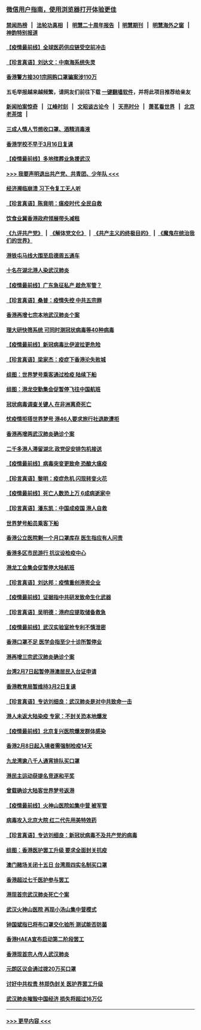 ### [微信用户指南，使用浏览器打开体验更佳](https://github.com/gfw-breaker/banned-news1/blob/master/indexes/wechat-guide.md?t=0)
#### [禁闻热榜](热点新闻.md?t=0)  &nbsp;&nbsp;|&nbsp;&nbsp; [法轮功真相](https://github.com/gfw-breaker/truth/blob/master/README.md?t=0) &nbsp;&nbsp;|&nbsp;&nbsp; [明慧二十周年报告](https://github.com/gfw-breaker/mh-reports/blob/master/README.md?t=0) &nbsp;&nbsp;|&nbsp;&nbsp;[明慧期刊](https://github.com/gfw-breaker/mh-qikan) &nbsp;&nbsp;|&nbsp;&nbsp; [明慧海外之窗](https://github.com/gfw-breaker/mh-news/blob/master/README.md?t=0) &nbsp;&nbsp;|&nbsp;&nbsp; [神韵特别报道](https://github.com/gfw-breaker/mh-news/blob/master/shenyun.md?t=0)
#### [【疫情最前线】全球医药供应链受空前冲击](../pages/nsc415/n11869614.md?t=02161002) 
#### [【珍言真语】刘达文：中南海系统失灵](../pages/nsc415/n11869465.md?t=02161002) 
#### [香港警方接301宗网购口罩骗案涉110万](../pages/nsc415/n11867572.md?t=02161002) 
#### 五毛举报越来越频繁，请网友们前往下载 [一键翻墙软件](https://github.com/gfw-breaker/ssr-accounts)，并将此项目推荐给亲友
#### [新闻拍案惊奇](https://github.com/gfw-breaker/banned-news1/blob/master/pages/link4.md) &nbsp;&nbsp;|&nbsp;&nbsp; [江峰时刻](https://github.com/gfw-breaker/banned-news1/blob/master/pages/link4.md) &nbsp;&nbsp;|&nbsp;&nbsp; [文昭谈古论今](https://github.com/gfw-breaker/banned-news1/blob/master/pages/link4.md) &nbsp;&nbsp;|&nbsp;&nbsp; [天亮时分](https://github.com/gfw-breaker/banned-news1/blob/master/pages/link4.md) &nbsp;&nbsp;|&nbsp;&nbsp; [萧茗看世界](https://github.com/gfw-breaker/banned-news1/blob/master/pages/link4.md) &nbsp;&nbsp;|&nbsp;&nbsp; [北京老茶馆](https://github.com/gfw-breaker/banned-news1/blob/master/pages/link4.md) &nbsp;&nbsp;|&nbsp;&nbsp; 
#### [三成人情人节想收口罩、酒精消毒液](../pages/nsc415/n11867523.md?t=02161002) 
#### [香港学校不早于3月16日复课](../pages/nsc415/n11867498.md?t=02161002) 
#### [【疫情最前线】多地殡葬业急援武汉](../pages/nsc415/n11866914.md?t=02161002) 
#### [>>> 我要声明退出共产党、共青团、少年队 <<<](https://github.com/begood0513/goodnews/blob/master/quit/letter.md) 
#### [经济濒临崩溃 习下令复工无人听](../pages/nsc415/n11867269.md?t=02161002) 
#### [【珍言真语】陈竟明：瘟疫时代 全民自救](../pages/nsc415/n11866765.md?t=02161002) 
#### [饮食业冀香港政府领展带头减租](../pages/nsc415/n11864876.md?t=02161002) 
#### [《九评共产党》](https://github.com/begood0513/9ping.md/blob/master/README.md) &nbsp;|&nbsp; [《解体党文化》](../../../../jtdwh.md/blob/master/README.md)  &nbsp;|&nbsp; [《共产主义的终极目的》](../../../../gczydzjmd.md/blob/master/README.md) &nbsp;|&nbsp; [《魔鬼在统治我们的世界》](../../../../mgztzwmdsj.md/blob/master/README.md) 
#### [港铁屯马线大围至启德周五通车](../pages/nsc415/n11864842.md?t=02161002) 
#### [十名在湖北港人染武汉肺炎](../pages/nsc415/n11864807.md?t=02161002) 
#### [【疫情最前线】广东急征私产 趁危军管？](../pages/nsc415/n11864205.md?t=02161002) 
#### [【珍言真语】桑普：疫情失控 中共五宗罪](../pages/nsc415/n11864157.md?t=02161002) 
#### [香港再增七宗本地武汉肺炎个案](../pages/nsc415/n11862405.md?t=02161002) 
#### [理大研快筛系统 可同时测冠状病毒等40种病毒](../pages/nsc415/n11862376.md?t=02161002) 
#### [【疫情最前线】新冠病毒比伊波拉更危险](../pages/nsc415/n11862199.md?t=02161002) 
#### [【珍言真语】梁家杰：疫症下香港沦失败城](../pages/nsc415/n11861588.md?t=02161002) 
#### [组图：世界梦号乘客通过检疫 陆续下船](../pages/nsc415/n11858302.md?t=02161002) 
#### [组图：港龙空勤集会促暂停飞往中国航班](../pages/nsc415/n11858190.md?t=02161002) 
#### [冠状病毒调查关键人 在非洲离奇死亡](../pages/nsc415/n11859798.md?t=02161002) 
#### [忧疫情拒搭世界梦号 港46人要求旅行社退款遭拒](../pages/nsc415/n11859849.md?t=02161002) 
#### [香港再增两武汉肺炎确诊个案](../pages/nsc415/n11859833.md?t=02161002) 
#### [二千多港人滞留湖北 政党促安排包机接送](../pages/nsc415/n11859831.md?t=02161002) 
#### [【疫情最前线】病毒突变更致命 恐酿大瘟疫](../pages/nsc415/n11859604.md?t=02161002) 
#### [【珍言真语】黎明：疫症危机 闪现转变火花](../pages/nsc415/n11859199.md?t=02161002) 
#### [【疫情最前线】死亡人数恐上万 6成病逝家中](../pages/nsc415/n11856687.md?t=02161002) 
#### [【珍言真语】潘东凯：中国成疫国 港人自救](../pages/nsc415/n11856962.md?t=02161002) 
#### [世界梦号船员乘客下船](../pages/nsc415/n11856883.md?t=02161002) 
#### [香港公立医院剩一个月口罩库存 医生指应有人问责](../pages/nsc415/n11856875.md?t=02161002) 
#### [香港多区市民游行 抗议设检疫中心](../pages/nsc415/n11856866.md?t=02161002) 
#### [港龙工会集会促暂停大陆航班](../pages/nsc415/n11856840.md?t=02161002) 
#### [【珍言真语】刘达邦：疫情重创港资企业](../pages/nsc415/n11854274.md?t=02161002) 
#### [【疫情最前线】证据指中共研发致命生化武器](../pages/nsc415/n11853087.md?t=02161002) 
#### [【珍言真语】吴明德：港府应提取储备救急](../pages/nsc415/n11852734.md?t=02161002) 
#### [【疫情最前线】武汉实验室抢专利不慎泄密](../pages/nsc415/n11850310.md?t=02161002) 
#### [香港口罩不足 医学会指至少十诊所暂停业](../pages/nsc415/n11850301.md?t=02161002) 
#### [港再增三宗武汉肺炎确诊个案](../pages/nsc415/n11850328.md?t=02161002) 
#### [台湾2月7日起暂停港澳居民入台证申请](../pages/nsc415/n11850304.md?t=02161002) 
#### [香港教育局暂维持3月2日复课](../pages/nsc415/n11850260.md?t=02161002) 
#### [【珍言真语】专访刘细良：武汉肺炎是对中共致命一击](../pages/nsc415/n11849934.md?t=02161002) 
#### [港人未返大陆染疫 专家：不封关恐本地爆发](../pages/nsc415/n11848021.md?t=02161002) 
#### [【疫情最前线】北京复兴医院爆发群体感染](../pages/nsc415/n11847626.md?t=02161002) 
#### [香港2月8日起入境者需强制检疫14天](../pages/nsc415/n11847658.md?t=02161002) 
#### [九龙湾逾八千人通宵排队买口罩](../pages/nsc415/n11847647.md?t=02161002) 
#### [港民主运动获提名竞逐和平奖](../pages/nsc415/n11847633.md?t=02161002) 
#### [曾载确诊大陆客世界梦号返港](../pages/nsc415/n11847608.md?t=02161002) 
#### [【疫情最前线】火神山医院如集中营 被军管](../pages/nsc415/n11847524.md?t=02161002) 
#### [病毒攻入北京大院 红二代先用美特效药](../pages/nsc415/n11847427.md?t=02161002) 
#### [【珍言真语】专访刘细良：新冠状病毒不及共产党的病毒](../pages/nsc415/n11847164.md?t=02161002) 
#### [组图：香港医护罢工升级 要求全面封关抗疫](../pages/nsc415/n11844107.md?t=02161002) 
#### [澳门赌场关闭十五日 台湾周四实名制买口罩](../pages/nsc415/n11845083.md?t=02161002) 
#### [香港超过七千医护参与罢工](../pages/nsc415/n11845051.md?t=02161002) 
#### [港现首宗武汉肺炎死亡个案](../pages/nsc415/n11844998.md?t=02161002) 
#### [武汉火神山医院 再现小汤山集中营模式](../pages/nsc415/n11844763.md?t=02161002) 
#### [钟国斌指已将布口罩交化验所 测试能否防菌](../pages/nsc415/n11842783.md?t=02161002) 
#### [香港HAEA宣布启动第二阶段罢工](../pages/nsc415/n11842723.md?t=02161002) 
#### [香港现首宗人传人武汉肺炎](../pages/nsc415/n11842766.md?t=02161002) 
#### [元朗区议会通过拨20万买口罩](../pages/nsc415/n11842754.md?t=02161002) 
#### [讨好中共权贵 林郑伪封关 医护界罢工升级](../pages/nsc415/n11842359.md?t=02161002) 
#### [武汉肺炎摧毁中国经济 损失将超过16万亿](../pages/nsc415/n11839723.md?t=02161002) 

----
#### [ >>> 更早内容 <<< ](../indexes/nsc415-earlier.md)
